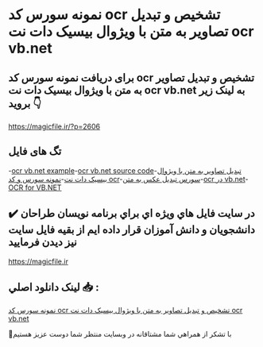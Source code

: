 # نمونه سورس کد ocr تشخیص و تبدیل تصاویر به متن با ویژوال بیسیک دات نت ocr vb.net

## برای دریافت نمونه سورس کد ocr تشخیص و تبدیل تصاویر به متن با ویژوال بیسیک دات نت ocr vb.net به لینک زیر بروید 👇

https://magicfile.ir/?p=2606

## تگ های فایل

-[ocr vb.net example](https://magicfile.ir/product/ocr-vbnet/)-[ocr vb.net source code](https://magicfile.ir/product/ocr-vbnet/)-[تبدیل تصاویر به متن با ویژوال بیسیک دات نت](https://magicfile.ir/product/ocr-vbnet/)-[نمونه سورس و کد ocr](https://magicfile.ir/product/ocr-vbnet/)-[سورس تبدیل عکس به متن](https://magicfile.ir/product/ocr-vbnet/)-[ocr در vb.net](https://magicfile.ir/product/ocr-vbnet/)-[OCR for VB.NET](https://magicfile.ir/product/ocr-vbnet/)

## ✔️ در سايت فايل هاي ويژه اي براي برنامه نويسان طراحان دانشجويان و دانش آموزان قرار داده ايم از بقيه فايل سايت نيز ديدن فرماييد

https://magicfile.ir


## لينک دانلود اصلي 📥 :

[نمونه سورس کد ocr تشخیص و تبدیل تصاویر به متن با ویژوال بیسیک دات نت ocr vb.net](https://magicfile.ir/product/ocr-vbnet/) 


🙏با تشکر از همراهي شما مشتاقانه در وبسایت منتظر شما دوست عزیز هستیم


